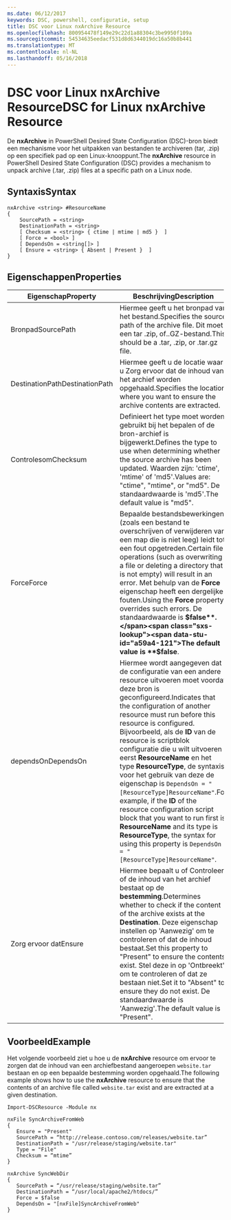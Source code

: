 ```yaml
---
ms.date: 06/12/2017
keywords: DSC, powershell, configuratie, setup
title: DSC voor Linux nxArchive Resource
ms.openlocfilehash: 800954478f149e29c22d1a88304c3be9950f109a
ms.sourcegitcommit: 54534635eedacf531d8d6344019dc16a50b8b441
ms.translationtype: MT
ms.contentlocale: nl-NL
ms.lasthandoff: 05/16/2018
---
```

# <a name="dsc-for-linux-nxarchive-resource"></a><span data-ttu-id="a59a4-103">DSC voor Linux nxArchive Resource</span><span class="sxs-lookup"><span data-stu-id="a59a4-103">DSC for Linux nxArchive Resource</span></span>

<span data-ttu-id="a59a4-104">De **nxArchive** in PowerShell Desired State Configuration (DSC)-bron biedt een mechanisme voor het uitpakken van bestanden te archiveren (tar, .zip) op een specifiek pad op een Linux-knooppunt.</span><span class="sxs-lookup"><span data-stu-id="a59a4-104">The **nxArchive** resource in PowerShell Desired State Configuration (DSC) provides a mechanism to unpack archive (.tar, .zip) files at a specific path on a Linux node.</span></span>

## <a name="syntax"></a><span data-ttu-id="a59a4-105">Syntaxis</span><span class="sxs-lookup"><span data-stu-id="a59a4-105">Syntax</span></span>

```
nxArchive <string> #ResourceName
{
    SourcePath = <string>
    DestinationPath = <string>
    [ Checksum = <string> { ctime | mtime | md5 }  ]
    [ Force = <bool> ]
    [ DependsOn = <string[]> ]
    [ Ensure = <string> { Absent | Present }  ]
}
```

## <a name="properties"></a><span data-ttu-id="a59a4-106">Eigenschappen</span><span class="sxs-lookup"><span data-stu-id="a59a4-106">Properties</span></span>

|  <span data-ttu-id="a59a4-107">Eigenschap</span><span class="sxs-lookup"><span data-stu-id="a59a4-107">Property</span></span> |  <span data-ttu-id="a59a4-108">Beschrijving</span><span class="sxs-lookup"><span data-stu-id="a59a4-108">Description</span></span> |
|---|---|
| <span data-ttu-id="a59a4-109">Bronpad</span><span class="sxs-lookup"><span data-stu-id="a59a4-109">SourcePath</span></span>| <span data-ttu-id="a59a4-110">Hiermee geeft u het bronpad van het bestand.</span><span class="sxs-lookup"><span data-stu-id="a59a4-110">Specifies the source path of the archive file.</span></span> <span data-ttu-id="a59a4-111">Dit moet een tar .zip, of..GZ-bestand.</span><span class="sxs-lookup"><span data-stu-id="a59a4-111">This should be a .tar, .zip, or .tar.gz file.</span></span> |
| <span data-ttu-id="a59a4-112">DestinationPath</span><span class="sxs-lookup"><span data-stu-id="a59a4-112">DestinationPath</span></span>| <span data-ttu-id="a59a4-113">Hiermee geeft u de locatie waar u Zorg ervoor dat de inhoud van het archief worden opgehaald.</span><span class="sxs-lookup"><span data-stu-id="a59a4-113">Specifies the location where you want to ensure the archive contents are extracted.</span></span>|
| <span data-ttu-id="a59a4-114">Controlesom</span><span class="sxs-lookup"><span data-stu-id="a59a4-114">Checksum</span></span>| <span data-ttu-id="a59a4-115">Definieert het type moet worden gebruikt bij het bepalen of de bron-archief is bijgewerkt.</span><span class="sxs-lookup"><span data-stu-id="a59a4-115">Defines the type to use when determining whether the source archive has been updated.</span></span> <span data-ttu-id="a59a4-116">Waarden zijn: 'ctime', 'mtime' of 'md5'.</span><span class="sxs-lookup"><span data-stu-id="a59a4-116">Values are: "ctime", "mtime", or "md5".</span></span> <span data-ttu-id="a59a4-117">De standaardwaarde is 'md5'.</span><span class="sxs-lookup"><span data-stu-id="a59a4-117">The default value is "md5".</span></span>|
| <span data-ttu-id="a59a4-118">Force</span><span class="sxs-lookup"><span data-stu-id="a59a4-118">Force</span></span>| <span data-ttu-id="a59a4-119">Bepaalde bestandsbewerkingen (zoals een bestand te overschrijven of verwijderen van een map die is niet leeg) leidt tot een fout opgetreden.</span><span class="sxs-lookup"><span data-stu-id="a59a4-119">Certain file operations (such as overwriting a file or deleting a directory that is not empty) will result in an error.</span></span> <span data-ttu-id="a59a4-120">Met behulp van de **Force** eigenschap heeft een dergelijke fouten.</span><span class="sxs-lookup"><span data-stu-id="a59a4-120">Using the **Force** property overrides such errors.</span></span> <span data-ttu-id="a59a4-121">De standaardwaarde is **$false**.</span><span class="sxs-lookup"><span data-stu-id="a59a4-121">The default value is **$false**.</span></span>|
| <span data-ttu-id="a59a4-122">dependsOn</span><span class="sxs-lookup"><span data-stu-id="a59a4-122">DependsOn</span></span> | <span data-ttu-id="a59a4-123">Hiermee wordt aangegeven dat de configuratie van een andere resource uitvoeren moet voordat deze bron is geconfigureerd.</span><span class="sxs-lookup"><span data-stu-id="a59a4-123">Indicates that the configuration of another resource must run before this resource is configured.</span></span> <span data-ttu-id="a59a4-124">Bijvoorbeeld, als de **ID** van de resource is scriptblok configuratie die u wilt uitvoeren eerst **ResourceName** en het type **ResourceType**, de syntaxis voor het gebruik van deze de eigenschap is `DependsOn = "[ResourceType]ResourceName"`.</span><span class="sxs-lookup"><span data-stu-id="a59a4-124">For example, if the **ID** of the resource configuration script block that you want to run first is **ResourceName** and its type is **ResourceType**, the syntax for using this property is `DependsOn = "[ResourceType]ResourceName"`.</span></span>|
| <span data-ttu-id="a59a4-125">Zorg ervoor dat</span><span class="sxs-lookup"><span data-stu-id="a59a4-125">Ensure</span></span>| <span data-ttu-id="a59a4-126">Hiermee bepaalt u of Controleer of de inhoud van het archief bestaat op de **bestemming**.</span><span class="sxs-lookup"><span data-stu-id="a59a4-126">Determines whether to check if the content of the archive exists at the **Destination**.</span></span> <span data-ttu-id="a59a4-127">Deze eigenschap instellen op 'Aanwezig' om te controleren of dat de inhoud bestaat.</span><span class="sxs-lookup"><span data-stu-id="a59a4-127">Set this property to "Present" to ensure the contents exist.</span></span> <span data-ttu-id="a59a4-128">Stel deze in op 'Ontbreekt' om te controleren of dat ze bestaan niet.</span><span class="sxs-lookup"><span data-stu-id="a59a4-128">Set it to "Absent" to ensure they do not exist.</span></span> <span data-ttu-id="a59a4-129">De standaardwaarde is 'Aanwezig'.</span><span class="sxs-lookup"><span data-stu-id="a59a4-129">The default value is "Present".</span></span>|

## <a name="example"></a><span data-ttu-id="a59a4-130">Voorbeeld</span><span class="sxs-lookup"><span data-stu-id="a59a4-130">Example</span></span>

<span data-ttu-id="a59a4-131">Het volgende voorbeeld ziet u hoe u de **nxArchive** resource om ervoor te zorgen dat de inhoud van een archiefbestand aangeroepen `website.tar` bestaan en op een bepaalde bestemming worden opgehaald.</span><span class="sxs-lookup"><span data-stu-id="a59a4-131">The following example shows how to use the **nxArchive** resource to ensure that the contents of an archive file called `website.tar` exist and are extracted at a given destination.</span></span>

```
Import-DSCResource -Module nx

nxFile SyncArchiveFromWeb
{
   Ensure = "Present"
   SourcePath = “http://release.contoso.com/releases/website.tar”
   DestinationPath = "/usr/release/staging/website.tar"
   Type = "File"
   Checksum = “mtime”
}

nxArchive SyncWebDir
{
   SourcePath = “/usr/release/staging/website.tar”
   DestinationPath = “/usr/local/apache2/htdocs/”
   Force = $false
   DependsOn = "[nxFile]SyncArchiveFromWeb"
}
```